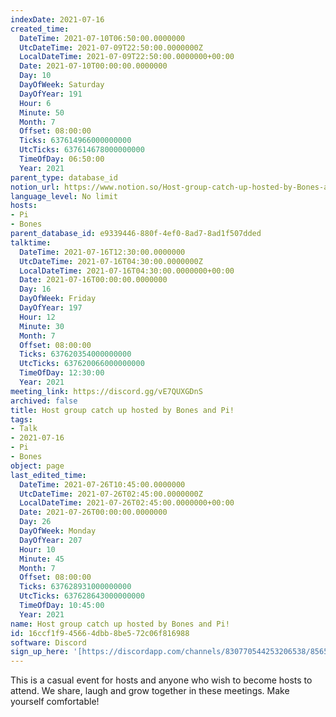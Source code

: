 ```yaml
---
indexDate: 2021-07-16
created_time:
  DateTime: 2021-07-10T06:50:00.0000000
  UtcDateTime: 2021-07-09T22:50:00.0000000Z
  LocalDateTime: 2021-07-09T22:50:00.0000000+00:00
  Date: 2021-07-10T00:00:00.0000000
  Day: 10
  DayOfWeek: Saturday
  DayOfYear: 191
  Hour: 6
  Minute: 50
  Month: 7
  Offset: 08:00:00
  Ticks: 637614966000000000
  UtcTicks: 637614678000000000
  TimeOfDay: 06:50:00
  Year: 2021
parent_type: database_id
notion_url: https://www.notion.so/Host-group-catch-up-hosted-by-Bones-and-Pi-16ccf1f945664dbb8be572c06f816988
language_level: No limit
hosts:
- Pi
- Bones
parent_database_id: e9339446-880f-4ef0-8ad7-8ad1f507dded
talktime:
  DateTime: 2021-07-16T12:30:00.0000000
  UtcDateTime: 2021-07-16T04:30:00.0000000Z
  LocalDateTime: 2021-07-16T04:30:00.0000000+00:00
  Date: 2021-07-16T00:00:00.0000000
  Day: 16
  DayOfWeek: Friday
  DayOfYear: 197
  Hour: 12
  Minute: 30
  Month: 7
  Offset: 08:00:00
  Ticks: 637620354000000000
  UtcTicks: 637620066000000000
  TimeOfDay: 12:30:00
  Year: 2021
meeting_link: https://discord.gg/vE7QUXGDnS
archived: false
title: Host group catch up hosted by Bones and Pi!
tags:
- Talk
- 2021-07-16
- Pi
- Bones
object: page
last_edited_time:
  DateTime: 2021-07-26T10:45:00.0000000
  UtcDateTime: 2021-07-26T02:45:00.0000000Z
  LocalDateTime: 2021-07-26T02:45:00.0000000+00:00
  Date: 2021-07-26T00:00:00.0000000
  Day: 26
  DayOfWeek: Monday
  DayOfYear: 207
  Hour: 10
  Minute: 45
  Month: 7
  Offset: 08:00:00
  Ticks: 637628931000000000
  UtcTicks: 637628643000000000
  TimeOfDay: 10:45:00
  Year: 2021
name: Host group catch up hosted by Bones and Pi!
id: 16ccf1f9-4566-4dbb-8be5-72c06f816988
software: Discord
sign_up_here: '[https://discordapp.com/channels/830770544253206538/856580095464046620/863309109738078228](https://discordapp.com/channels/830770544253206538/856580095464046620/863309109738078228)'
---
```


This is a casual event for hosts and anyone who wish to become hosts to attend.  We share, laugh and grow together in these meetings.  Make yourself comfortable!






